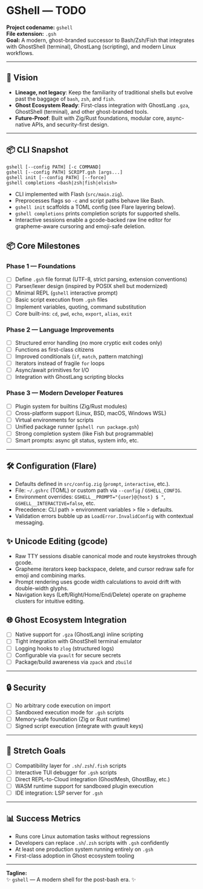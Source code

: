 # GShell — TODO

**Project codename:** `gshell`  
**File extension:** `.gsh`  
**Goal:** A modern, ghost-branded successor to Bash/Zsh/Fish that integrates with GhostShell (terminal), GhostLang (scripting), and modern Linux workflows.

---

## 🎯 Vision

- **Lineage, not legacy**: Keep the familiarity of traditional shells but evolve past the baggage of `bash`, `zsh`, and `fish`.
- **Ghost Ecosystem Ready**: First-class integration with GhostLang `.gza`, GhostShell (terminal), and other ghost-branded tools.
- **Future-Proof**: Built with Zig/Rust foundations, modular core, async-native APIs, and security-first design.

---

## 📦 CLI Snapshot

```
gshell [--config PATH] [-c COMMAND]
gshell [--config PATH] SCRIPT.gsh [args...]
gshell init [--config PATH] [--force]
gshell completions <bash|zsh|fish|elvish>
```

- CLI implemented with Flash (`src/main.zig`).
- Preprocesses flags so `-c` and script paths behave like Bash.
- `gshell init` scaffolds a TOML config (see Flare layering below).
- `gshell completions` prints completion scripts for supported shells.
- Interactive sessions enable a gcode-backed raw line editor for grapheme-aware cursoring and emoji-safe deletion.

## 📦 Core Milestones

### Phase 1 — Foundations
- [ ] Define `.gsh` file format (UTF-8, strict parsing, extension conventions)
- [ ] Parser/lexer design (inspired by POSIX shell but modernized)
- [ ] Minimal REPL (`gshell` interactive prompt)
- [ ] Basic script execution from `.gsh` files
- [ ] Implement variables, quoting, command substitution
- [ ] Core built-ins: `cd`, `pwd`, `echo`, `export`, `alias`, `exit`

### Phase 2 — Language Improvements
- [ ] Structured error handling (no more cryptic exit codes only)
- [ ] Functions as first-class citizens
- [ ] Improved conditionals (`if`, `match`, pattern matching)
- [ ] Iterators instead of fragile `for` loops
- [ ] Async/await primitives for I/O
- [ ] Integration with GhostLang scripting blocks

### Phase 3 — Modern Developer Features
- [ ] Plugin system for builtins (Zig/Rust modules)
- [ ] Cross-platform support (Linux, BSD, macOS, Windows WSL)
- [ ] Virtual environments for scripts
- [ ] Unified package runner (`gshell run package.gsh`)
- [ ] Strong completion system (like Fish but programmable)
- [ ] Smart prompts: async git status, system info, etc.

---

## 🛠️ Configuration (Flare)

- Defaults defined in `src/config.zig` (`prompt`, `interactive`, etc.).
- File: `~/.gshrc` (TOML) or custom path via `--config` / `GSHELL_CONFIG`.
- Environment overrides: `GSHELL__PROMPT="{user}@{host} $ "`, `GSHELL__INTERACTIVE=false`, etc.
- Precedence: CLI path > environment variables > file > defaults.
- Validation errors bubble up as `LoadError.InvalidConfig` with contextual messaging.

## ✨ Unicode Editing (gcode)

- Raw TTY sessions disable canonical mode and route keystrokes through gcode.
- Grapheme iterators keep backspace, delete, and cursor redraw safe for emoji and combining marks.
- Prompt rendering uses gcode width calculations to avoid drift with double-width glyphs.
- Navigation keys (Left/Right/Home/End/Delete) operate on grapheme clusters for intuitive editing.

## 🌐 Ghost Ecosystem Integration
- [ ] Native support for `.gza` (GhostLang) inline scripting
- [ ] Tight integration with GhostShell terminal emulator
- [ ] Logging hooks to `zlog` (structured logs)
- [ ] Configurable via `gvault` for secure secrets
- [ ] Package/build awareness via `zpack` and `zbuild`

---

## 🔒 Security
- [ ] No arbitrary code execution on import
- [ ] Sandboxed execution mode for `.gsh` scripts
- [ ] Memory-safe foundation (Zig or Rust runtime)
- [ ] Signed script execution (integrate with gvault keys)

---

## 🚀 Stretch Goals
- [ ] Compatibility layer for `.sh`/`.zsh`/`.fish` scripts
- [ ] Interactive TUI debugger for `.gsh` scripts
- [ ] Direct REPL-to-Cloud integration (GhostMesh, GhostBay, etc.)
- [ ] WASM runtime support for sandboxed plugin execution
- [ ] IDE integration: LSP server for `.gsh`

---

## 📊 Success Metrics
- Runs core Linux automation tasks without regressions
- Developers can replace `.sh`/`.zsh` scripts with `.gsh` confidently
- At least one production system running entirely on `.gsh`
- First-class adoption in Ghost ecosystem tooling

---

**Tagline:**  
✨ `gshell` — A modern shell for the post-bash era. ✨

